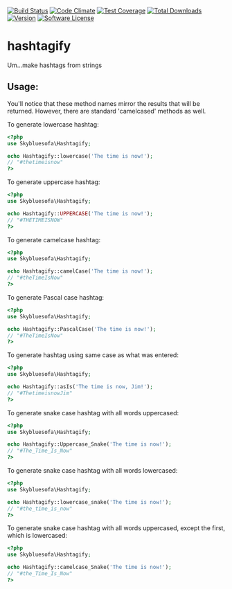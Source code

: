 [![Build Status](https://travis-ci.org/skybluesofa/hashtagify.svg?branch=master)](https://travis-ci.org/skybluesofa/hashtagify) [![Code Climate](https://codeclimate.com/github/skybluesofa/hashtagify/badges/gpa.svg)](https://codeclimate.com/github/skybluesofa/hashtagify) [![Test Coverage](https://codeclimate.com/github/skybluesofa/hashtagify/badges/coverage.svg)](https://codeclimate.com/github/skybluesofa/hashtagify/coverage) [![Total Downloads](https://img.shields.io/packagist/dt/skybluesofa/hashtagify.svg?style=flat)](https://packagist.org/packages/skybluesofa/hashtagify) [![Version](https://img.shields.io/packagist/v/skybluesofa/hashtagify.svg?style=flat)](https://packagist.org/packages/skybluesofa/hashtagify) [![Software License](https://img.shields.io/badge/license-MIT-brightgreen.svg?style=flat)](LICENSE)

# hashtagify
Um...make hashtags from strings

## Usage:
You'll notice that these method names mirror the results that will be returned. However, there are standard 'camelcased' methods as well.

To generate lowercase hashtag:

```php
<?php
use Skybluesofa\Hashtagify;

echo Hashtagify::lowercase('The time is now!');
// "#thetimeisnow"
?>
```

To generate uppercase hashtag:

```php
<?php
use Skybluesofa\Hashtagify;

echo Hashtagify::UPPERCASE('The time is now!');
// "#THETIMEISNOW"
?>
```

To generate camelcase hashtag:

```php
<?php
use Skybluesofa\Hashtagify;

echo Hashtagify::camelCase('The time is now!');
// "#theTimeIsNow"
?>
```

To generate Pascal case hashtag:

```php
<?php
use Skybluesofa\Hashtagify;

echo Hashtagify::PascalCase('The time is now!');
// "#TheTimeIsNow"
?>
```

To generate hashtag using same case as what was entered:

```php
<?php
use Skybluesofa\Hashtagify;

echo Hashtagify::asIs('The time is now, Jim!');
// "#ThetimeisnowJim"
?>
```

To generate snake case hashtag with all words uppercased:

```php
<?php
use Skybluesofa\Hashtagify;

echo Hashtagify::Uppercase_Snake('The time is now!');
// "#The_Time_Is_Now"
?>
```

To generate snake case hashtag with all words lowercased:

```php
<?php
use Skybluesofa\Hashtagify;

echo Hashtagify::lowercase_snake('The time is now!');
// "#the_time_is_now"
?>
```

To generate snake case hashtag with all words uppercased, except the first, which is lowercased:

```php
<?php
use Skybluesofa\Hashtagify;

echo Hashtagify::camelcase_Snake('The time is now!');
// "#the_Time_Is_Now"
?>
```
